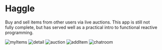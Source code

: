 # Haggle

Buy and sell items from other users via live auctions. 
This app is still not fully complete, but has served well as a practical intro to functional reactive programming. 

![myItems](https://user-images.githubusercontent.com/19160637/29989383-68b11b12-8f27-11e7-8715-8d8924afa2b1.png)
![detail](https://user-images.githubusercontent.com/19160637/29989382-68b0d7ec-8f27-11e7-82e9-ab873f5b5e7f.png)
![auction](https://user-images.githubusercontent.com/19160637/29989384-68b4a1f6-8f27-11e7-9a22-9037e2368321.png)
![addItem](https://user-images.githubusercontent.com/19160637/29989450-ddcddbce-8f27-11e7-9437-ceeaaf6d4e55.png)
![chatroom](https://user-images.githubusercontent.com/19160637/29989453-e03767c2-8f27-11e7-9463-8188d901988c.png)

